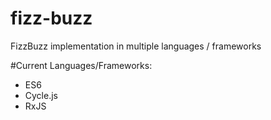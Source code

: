 # fizz-buzz
FizzBuzz implementation in multiple languages / frameworks

#Current Languages/Frameworks:
 * ES6
 * Cycle.js
 * RxJS
